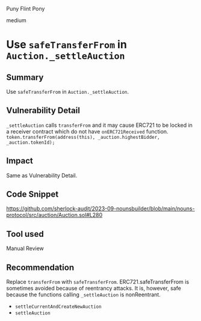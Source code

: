 Puny Flint Pony

medium

# Use `safeTransferFrom` in `Auction._settleAuction`

## Summary
Use `safeTransferFrom` in `Auction._settleAuction`.

## Vulnerability Detail
`_settleAuction` calls `transferFrom` and it may cause ERC721 to be locked in a receiver contract which do not have `onERC721Received` function.
`token.transferFrom(address(this), _auction.highestBidder, _auction.tokenId);`

## Impact
Same as Vulnerability Detail.

## Code Snippet
https://github.com/sherlock-audit/2023-09-nounsbuilder/blob/main/nouns-protocol/src/auction/Auction.sol#L280

## Tool used

Manual Review

## Recommendation
Replace `transferFrom` with `safeTransferFrom`.
ERC721.safeTransferFrom is sometimes avoided because of reentrancy attacks.
It is, however, safe because the functions calling `_settleAuction` is nonReentrant.
- `settleCurrentAndCreateNewAuction`
- `settleAuction`
